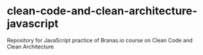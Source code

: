 # clean-code-and-clean-architecture-javascript
Repository for JavaScript practice of Branas.io course on Clean Code and Clean Architecture
